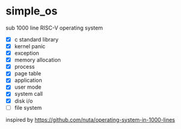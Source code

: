 # simple_os

sub 1000 line RISC-V operating system

- [x] c standard library
- [x] kernel panic
- [x] exception
- [x] memory allocation
- [x] process
- [x] page table
- [x] application
- [x] user mode
- [x] system call
- [x] disk i/o
- [ ] file system

inspired by https://github.com/nuta/operating-system-in-1000-lines

